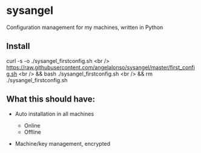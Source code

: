 # sysangel

Configuration management for my machines, written in Python

## Install

curl -s -o ./sysangel_firstconfig.sh \<br />
https://raw.githubusercontent.com/angelalonso/sysangel/master/first_config.sh
\<br />
&& bash ./sysangel_firstconfig.sh \<br />
&& rm ./sysangel_firstconfig.sh<br />

## What this should have:
- Auto installation in all machines
  - Online
  - Offline

- Machine/key management, encrypted
